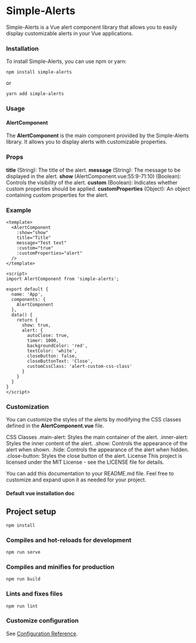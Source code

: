 
# Simple-Alerts

Simple-Alerts is a Vue alert component library that allows you to easily display customizable alerts in your Vue applications.

### Installation

To install Simple-Alerts, you can use npm or yarn:

```
npm install simple-alerts
```

or

```
yarn add simple-alerts
```

### Usage
#### AlertComponent
The **AlertComponent** is the main component provided by the Simple-Alerts library. It allows you to display alerts with customizable properties.

### Props
**title** (String): The title of the alert.
**message** (String): The message to be displayed in the alert.
**show** (AlertComponent.vue:55:9-71:10) (Boolean): Controls the visibility of the alert.
**custom** (Boolean): Indicates whether custom properties should be applied.
**customProperties** (Object): An object containing custom properties for the alert.

### Example
```
<template>
  <AlertComponent
    :show="show"
    title="Title"
    message="Test text"
    :custom="true"
    :customProperties="alert"
  />
</template>

<script>
import AlertComponent from 'simple-alerts';

export default {
  name: 'App',
  components: {
    AlertComponent
  },
  data() {
    return {
      show: true,
      alert: {
        autoClose: true,
        timer: 1000,
        backgroundColor: 'red',
        textColor: 'white',
        closeButton: false,
        closeButtonText: 'Close',
        customCssClass: 'alert-custom-css-class'
      }
    }
  }
}
</script>
```
### Customization
You can customize the styles of the alerts by modifying the CSS classes defined in the **AlertComponent.vue** file.

CSS Classes
.main-alert: Styles the main container of the alert.
.inner-alert: Styles the inner content of the alert.
.show: Controls the appearance of the alert when shown.
.hide: Controls the appearance of the alert when hidden.
.close-button: Styles the close button of the alert.
License
This project is licensed under the MIT License - see the LICENSE file for details.

You can add this documentation to your README.md file. Feel free to customize and expand upon it as needed for your project.

#### Default vue installation doc

## Project setup

```
npm install
```

### Compiles and hot-reloads for development

```
npm run serve
```

### Compiles and minifies for production

```
npm run build
```

### Lints and fixes files

```
npm run lint
```

### Customize configuration

See [Configuration Reference](https://cli.vuejs.org/config/).
